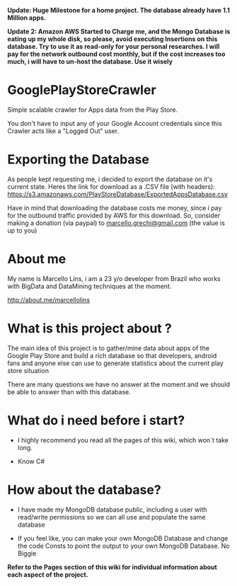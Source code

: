 
**Update: Huge Milestone for a home project. The database already have 1.1 Million apps.** 

**Update 2: Amazon AWS Started to Charge me, and the Mongo Database is eating up my whole disk, so please, avoid executing Insertions on this database. Try to use it as read-only for your personal researches. I will pay for the network outbound cost monthly, but if the cost increases too much, i will have to un-host the database. Use it wisely**


GooglePlayStoreCrawler
======================

Simple scalable crawler for Apps data from the Play Store.

You don't have to input any of your Google Account credentials since this Crawler acts like a "Logged Out" user.

# Exporting the Database
As people kept requesting me, i decided to export the database on it's current state.
Heres the link for download as a .CSV file (with headers): https://s3.amazonaws.com/PlayStoreDatabase/ExportedAppsDatabase.csv 

Have in mind that downloading the database costs me money, since i pay for the outbound traffic provided by AWS for this download.
So, consider making a donation (via paypal) to marcello.grechi@gmail.com (the value is up to you)

# About me
My name is Marcello Lins, i am a 23 y/o developer from Brazil who works with BigData and DataMining techniques at the moment.

http://about.me/marcellolins

# What is this project about ? 

The main idea of this project is to gather/mine data about apps of the Google Play Store and build a rich database so that developers, android fans and anyone else can use to generate statistics about the current play store situation

There are many questions we have no answer at the moment and we should be able to answer than with this database.

# What do i need before i start?

* I highly recommend you read all the pages of this wiki, which won`t take long.

* Know C#

# How about the database?

* I have made my MongoDB database public, including a user with read/write permissions so we can all use and populate the same database

* If you feel like, you can make your own MongoDB Database and change the code Consts to point the output to your own MongoDB Database. No Biggie


**Refer to the Pages section of this wiki for individual information about each aspect of the project.**

